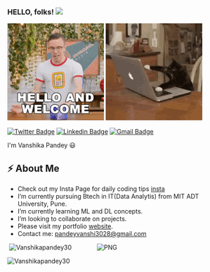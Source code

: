 ### HELLO, folks! <img src="https://raw.githubusercontent.com/MartinHeinz/MartinHeinz/master/wave.gif" width="30px">
 <!-- Actual text -->
![](y.gif)
![](x.gif)

[![Twitter Badge](https://img.shields.io/badge/-@Vanshika302-1ca0f1?style=flat-square&labelColor=1ca0f1&logo=twitter&logoColor=white&link=https://twitter.com/Vanshika302)](https://twitter.com/Vanshika302) [![Linkedin Badge](https://img.shields.io/badge/-VanshikaPandey-blue?style=flat-square&logo=Linkedin&logoColor=white&link=https://www.linkedin.com/in/vanshika-pandey-b448391a5/)](https://www.linkedin.com/in/vanshika-pandey-b448391a5/) 
[![Gmail Badge](https://img.shields.io/badge/-pandeyvanshi3028@gmail.com-c14438?style=flat-square&logo=Gmail&logoColor=white&link=mailto:pandeyvanshi3028@gmail.com)](mailto:pandeyvanshi3028@gmail.com)

I'm Vanshika Pandey 😃


## ⚡ About Me
-  Check out my Insta Page for daily coding tips [insta]
-  I’m currently pursuing Btech in IT(Data Analytis) from MIT ADT University, Pune.
-  I’m currently learning ML and DL concepts.
-  I’m looking to collaborate on projects.
-  Please visit my portfolio [website].
-  Contact me: pandeyvanshi3028@gmail.com
<img align="right" alt="PNG" src="https://github.com/Vanshikapandey30/Vanshikapandey30/blob/main/assets/img/cat.png" width="300" height="300" />

<img alt="" src="https://github-readme-stats.vercel.app/api?username=Vanshikapandey30&theme=dark&count_private=true&show_icons=truehow_icons=true&hide_border=true" />

<img  src="https://github-readme-stats.vercel.app/api/top-langs?username=Vanshikapandey30&theme=dark&show_icons=true&locale=en&layout=compact" alt="Vanshikapandey30"  />
<p><img  src="https://github-readme-streak-stats.herokuapp.com/?user=Vanshikapandey30&theme=dark" alt="Vanshikapandey30" /></p>
<!-- Links to my social media accounts 

[1]: https://twitter.com/Vanshika302
[2]: https://www.linkedin.com/in/vanshika-pandey-b448391a5/-->
[website]: https://vanshika.tech/
[insta]: https://www.instagram.com/codecrookshanks/





